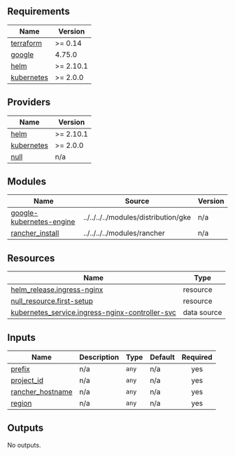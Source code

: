 ## Requirements

| Name | Version |
|------|---------|
| <a name="requirement_terraform"></a> [terraform](#requirement\_terraform) | >= 0.14 |
| <a name="requirement_google"></a> [google](#requirement\_google) | 4.75.0 |
| <a name="requirement_helm"></a> [helm](#requirement\_helm) | >= 2.10.1 |
| <a name="requirement_kubernetes"></a> [kubernetes](#requirement\_kubernetes) | >= 2.0.0 |

## Providers

| Name | Version |
|------|---------|
| <a name="provider_helm"></a> [helm](#provider\_helm) | >= 2.10.1 |
| <a name="provider_kubernetes"></a> [kubernetes](#provider\_kubernetes) | >= 2.0.0 |
| <a name="provider_null"></a> [null](#provider\_null) | n/a |

## Modules

| Name | Source | Version |
|------|--------|---------|
| <a name="module_google-kubernetes-engine"></a> [google-kubernetes-engine](#module\_google-kubernetes-engine) | ../../../../modules/distribution/gke | n/a |
| <a name="module_rancher_install"></a> [rancher\_install](#module\_rancher\_install) | ../../../../modules/rancher | n/a |

## Resources

| Name | Type |
|------|------|
| [helm_release.ingress-nginx](https://registry.terraform.io/providers/hashicorp/helm/latest/docs/resources/release) | resource |
| [null_resource.first-setup](https://registry.terraform.io/providers/hashicorp/null/latest/docs/resources/resource) | resource |
| [kubernetes_service.ingress-nginx-controller-svc](https://registry.terraform.io/providers/hashicorp/kubernetes/latest/docs/data-sources/service) | data source |

## Inputs

| Name | Description | Type | Default | Required |
|------|-------------|------|---------|:--------:|
| <a name="input_prefix"></a> [prefix](#input\_prefix) | n/a | `any` | n/a | yes |
| <a name="input_project_id"></a> [project\_id](#input\_project\_id) | n/a | `any` | n/a | yes |
| <a name="input_rancher_hostname"></a> [rancher\_hostname](#input\_rancher\_hostname) | n/a | `any` | n/a | yes |
| <a name="input_region"></a> [region](#input\_region) | n/a | `any` | n/a | yes |

## Outputs

No outputs.
